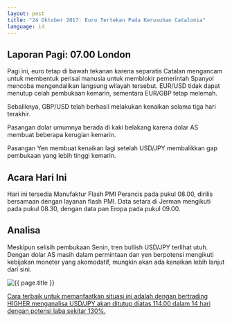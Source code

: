 ```yaml
---
layout: post
title: "24 Oktober 2017: Euro Tertekan Pada Kerusuhan Catalonia"
language: id
---
```

## Laporan Pagi: 07.00 London

Pagi ini, euro tetap di bawah tekanan karena separatis Catalan mengancam untuk membentuk perisai manusia untuk memblokir pemerintah Spanyol mencoba mengendalikan langsung wilayah tersebut. EUR/USD tidak dapat menutup celah pembukaan kemarin, sementara EUR/GBP tetap melemah.

Sebaliknya, GBP/USD telah berhasil melakukan kenaikan selama tiga hari terakhir.

Pasangan dolar umumnya berada di kaki belakang karena dolar AS membuat beberapa kerugian kemarin.

Pasangan Yen membuat kenaikan lagi setelah USD/JPY membalikkan gap pembukaan yang lebih tinggi kemarin.

## Acara Hari Ini

Hari ini tersedia Manufaktur Flash PMI Perancis pada pukul 08.00, dirilis bersamaan dengan layanan flash PMI. Data setara di Jerman mengikuti pada pukul 08.30, dengan data pan Eropa pada pukul 09.00.

## Analisa

Meskipun selisih pembukaan Senin, tren bullish USD/JPY terlihat utuh. Dengan dolar AS masih dalam permintaan dan yen berpotensi mengikuti kebijakan moneter yang akomodatif, mungkin akan ada kenaikan lebih lanjut dari sini.

<img src="{{ site.url }}/images/oct/id-24-oct-17.png" alt="{{ page.title }}" title="{{ page.title }}">

<a href="%LINK%%?currency=USD& market=forex&underlying=frxUSDJPY&formname=higherlower&duration_amount=14&duration_units=d&amount=10&amount_type=payout&expiry_type=duration&barrier=114" target="_blank">Cara terbaik untuk memanfaatkan situasi ini adalah dengan bertrading HIGHER menganalisa USD/JPY akan ditutup diatas 114.00 dalam 14 hari dengan potensi laba sekitar 130%.</a>